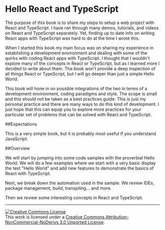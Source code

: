 Hello React and TypeScript
=======

The purpose of this book is to share my steps to setup a web project with React and TypeScript. I have ran through many demos, tutorials, and videos on React and TypeScript separately. Yet, finding up to date info on writing React apps with TypeScript was hard to do at the time I wrote this.

When I started this book my main focus was on sharing my experience in establishing a development environment and dealing with some of the quirks with coding React apps with TypeScript. I thought that I wouldn't explore many of the concepts in React or TypeScript, but as I learned more I decided to write about them. The book won't provide a deep inspection of all things React or TypeScript, but I will go deeper than just a simple Hello World. 

This book will hone in on possible integrations of the two in terms of a development environment, coding paradigms and style. The scope is small and this should not be taken as a best practices guide. This is just my personal practice and there are many ways to do this kind of development. I just hope that this can equip you to explore more practices for your particular set of problems that can be solved with React and TypeScript.

##Expectations

This is a very simple book, but it is probably most useful if you understand JavaScript.

##Overview

We will start by jumping into some code samples with the proverbial Hello World. We will do a few examples where we start with a very basic display the text "Hello World" and add new features to demonstrate the basics of React with TypeScript.

Next, we break down the automation used in the sample. We review IDEs, package management, build, transpiling... and more.

Then we review some interesting concepts in React and TypeScript.

---

<a rel="license" href="http://creativecommons.org/licenses/by-nc-nd/3.0/"><img alt="Creative Commons License" style="border-width:0" src="https://i.creativecommons.org/l/by-nc-nd/3.0/88x31.png" /></a><br />This work is licensed under a <a rel="license" href="http://creativecommons.org/licenses/by-nc-nd/3.0/">Creative Commons Attribution-NonCommercial-NoDerivs 3.0 Unported License</a>.
